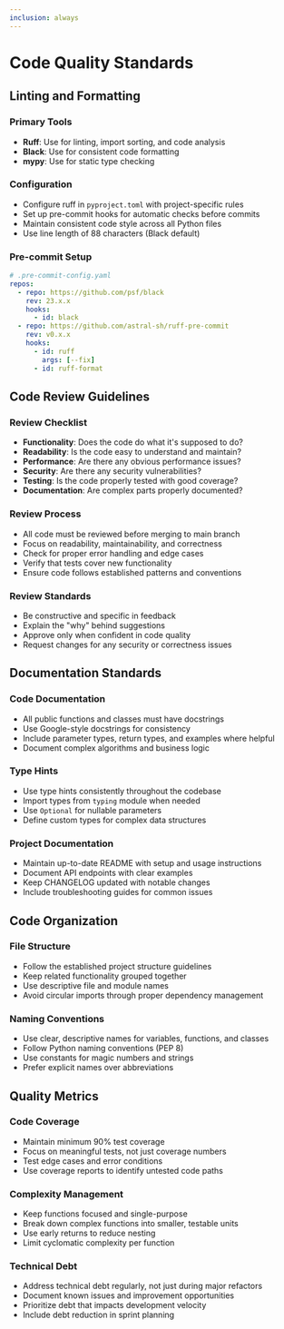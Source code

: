 ```yaml
---
inclusion: always
---
```


# Code Quality Standards

## Linting and Formatting

### Primary Tools
- **Ruff**: Use for linting, import sorting, and code analysis
- **Black**: Use for consistent code formatting
- **mypy**: Use for static type checking

### Configuration
- Configure ruff in `pyproject.toml` with project-specific rules
- Set up pre-commit hooks for automatic checks before commits
- Maintain consistent code style across all Python files
- Use line length of 88 characters (Black default)

### Pre-commit Setup
```yaml
# .pre-commit-config.yaml
repos:
  - repo: https://github.com/psf/black
    rev: 23.x.x
    hooks:
      - id: black
  - repo: https://github.com/astral-sh/ruff-pre-commit
    rev: v0.x.x
    hooks:
      - id: ruff
        args: [--fix]
      - id: ruff-format
```

## Code Review Guidelines

### Review Checklist
- **Functionality**: Does the code do what it's supposed to do?
- **Readability**: Is the code easy to understand and maintain?
- **Performance**: Are there any obvious performance issues?
- **Security**: Are there any security vulnerabilities?
- **Testing**: Is the code properly tested with good coverage?
- **Documentation**: Are complex parts properly documented?

### Review Process
- All code must be reviewed before merging to main branch
- Focus on readability, maintainability, and correctness
- Check for proper error handling and edge cases
- Verify that tests cover new functionality
- Ensure code follows established patterns and conventions

### Review Standards
- Be constructive and specific in feedback
- Explain the "why" behind suggestions
- Approve only when confident in code quality
- Request changes for any security or correctness issues

## Documentation Standards

### Code Documentation
- All public functions and classes must have docstrings
- Use Google-style docstrings for consistency
- Include parameter types, return types, and examples where helpful
- Document complex algorithms and business logic

### Type Hints
- Use type hints consistently throughout the codebase
- Import types from `typing` module when needed
- Use `Optional` for nullable parameters
- Define custom types for complex data structures

### Project Documentation
- Maintain up-to-date README with setup and usage instructions
- Document API endpoints with clear examples
- Keep CHANGELOG updated with notable changes
- Include troubleshooting guides for common issues

## Code Organization

### File Structure
- Follow the established project structure guidelines
- Keep related functionality grouped together
- Use descriptive file and module names
- Avoid circular imports through proper dependency management

### Naming Conventions
- Use clear, descriptive names for variables, functions, and classes
- Follow Python naming conventions (PEP 8)
- Use constants for magic numbers and strings
- Prefer explicit names over abbreviations

## Quality Metrics

### Code Coverage
- Maintain minimum 90% test coverage
- Focus on meaningful tests, not just coverage numbers
- Test edge cases and error conditions
- Use coverage reports to identify untested code paths

### Complexity Management
- Keep functions focused and single-purpose
- Break down complex functions into smaller, testable units
- Use early returns to reduce nesting
- Limit cyclomatic complexity per function

### Technical Debt
- Address technical debt regularly, not just during major refactors
- Document known issues and improvement opportunities
- Prioritize debt that impacts development velocity
- Include debt reduction in sprint planning